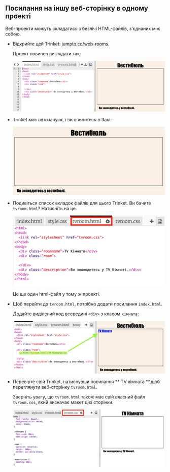 ## Посилання на іншу веб-сторінку в одному проекті

Веб-проекти можуть складатися з безлічі HTML-файлів, з'єднаних між собою.

+ Відкрийте цей Trinket: <a href="https://trinket.io/html/50cb5da6ca" target="_blank">jumpto.cc/web-rooms</a>.
    
    Проект повинен виглядати так:
    
    ![скріншот](images/rooms-starter.png)

+ Trinket має автозапуск, і ви опинитеся в Залі:
    
    ![скріншот](images/rooms-hall-start.png)

+ Подивіться список вкладок файлів для цього Trinket. Ви бачите `tvroom.html`? Натисніть на це.
    
    ![скріншот](images/rooms-tvroom-html.png)
    
    Це ще один html-файл у тому ж проекті.

+ Щоб перейти до `tvroom.html`, потрібно додати посилання `index.html`.
    
    Додайте виділений код всередині `<div>` з класом ` кімната `:
    
    ![скріншот](images/rooms-link-tvroom.png)

+ Перевірте свій Trinket, натиснувши посилання ** TV кімната **,щоб переглянути веб-сторінку `tvroom.html`.
    
    Зверніть увагу, що `tvroom.html` також має свій власний файл `tvroom.css`, який визначає макет цієї сторінки.
    
    ![скріншот](images/rooms-tvroom-unstyled.png)